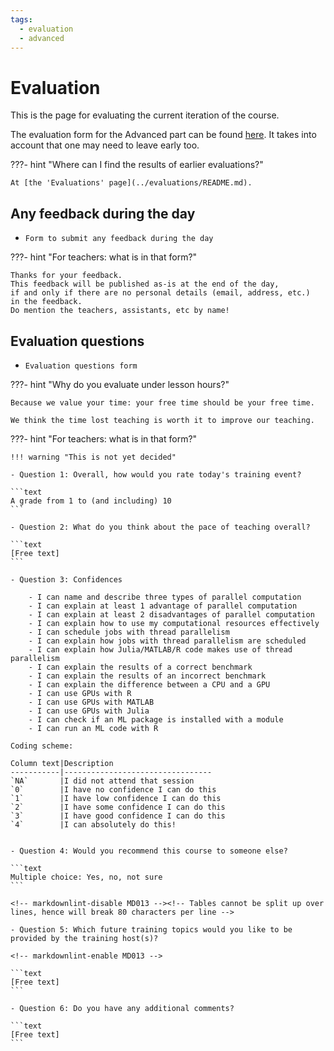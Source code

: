 ```yaml
---
tags:
  - evaluation
  - advanced
---
```


# Evaluation

This is the page for evaluating the current iteration of the course.

The evaluation form for the Advanced part can be found [here](https://forms.office.com/e/GveW41SeXR).
It takes into account that one may need to leave early too.

???- hint "Where can I find the results of earlier evaluations?"

    At [the 'Evaluations' page](../evaluations/README.md).

## Any feedback during the day

- `Form to submit any feedback during the day`

???- hint "For teachers: what is in that form?"

    Thanks for your feedback.
    This feedback will be published as-is at the end of the day,
    if and only if there are no personal details (email, address, etc.)
    in the feedback.
    Do mention the teachers, assistants, etc by name!

## Evaluation questions

- `Evaluation questions form`

???- hint "Why do you evaluate under lesson hours?"

    Because we value your time: your free time should be your free time.

    We think the time lost teaching is worth it to improve our teaching.

???- hint "For teachers: what is in that form?"

    !!! warning "This is not yet decided"

    - Question 1: Overall, how would you rate today's training event?

    ```text
    A grade from 1 to (and including) 10
    ```

    - Question 2: What do you think about the pace of teaching overall?

    ```text
    [Free text]
    ```

    - Question 3: Confidences

        - I can name and describe three types of parallel computation
        - I can explain at least 1 advantage of parallel computation
        - I can explain at least 2 disadvantages of parallel computation
        - I can explain how to use my computational resources effectively
        - I can schedule jobs with thread parallelism
        - I can explain how jobs with thread parallelism are scheduled
        - I can explain how Julia/MATLAB/R code makes use of thread parallelism
        - I can explain the results of a correct benchmark
        - I can explain the results of an incorrect benchmark
        - I can explain the difference between a CPU and a GPU
        - I can use GPUs with R
        - I can use GPUs with MATLAB
        - I can use GPUs with Julia
        - I can check if an ML package is installed with a module
        - I can run an ML code with R

    Coding scheme:

    Column text|Description
    -----------|---------------------------------
    `NA`       |I did not attend that session
    `0`        |I have no confidence I can do this
    `1`        |I have low confidence I can do this
    `2`        |I have some confidence I can do this
    `3`        |I have good confidence I can do this
    `4`        |I can absolutely do this!


    - Question 4: Would you recommend this course to someone else?

    ```text
    Multiple choice: Yes, no, not sure
    ```

    <!-- markdownlint-disable MD013 --><!-- Tables cannot be split up over lines, hence will break 80 characters per line -->

    - Question 5: Which future training topics would you like to be provided by the training host(s)?

    <!-- markdownlint-enable MD013 -->

    ```text
    [Free text]
    ```

    - Question 6: Do you have any additional comments?

    ```text
    [Free text]
    ```

